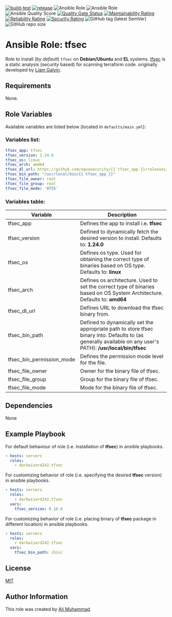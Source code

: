 [![build-test](https://github.com/darkwizard242/ansible-role-tfsec/workflows/build-and-test/badge.svg?branch=master)](https://github.com/darkwizard242/ansible-role-tfsec/actions?query=workflow%3Abuild-and-test) [![release](https://github.com/darkwizard242/ansible-role-tfsec/workflows/release/badge.svg)](https://github.com/darkwizard242/ansible-role-tfsec/actions?query=workflow%3Arelease) ![Ansible Role](https://img.shields.io/ansible/role/48533?color=dark%20green%20) ![Ansible Role](https://img.shields.io/ansible/role/d/48533?label=role%20downloads) ![Ansible Quality Score](https://img.shields.io/ansible/quality/48533?label=ansible%20quality%20score) [![Quality Gate Status](https://sonarcloud.io/api/project_badges/measure?project=ansible-role-tfsec&metric=alert_status)](https://sonarcloud.io/dashboard?id=ansible-role-tfsec) [![Maintainability Rating](https://sonarcloud.io/api/project_badges/measure?project=ansible-role-tfsec&metric=sqale_rating)](https://sonarcloud.io/dashboard?id=ansible-role-tfsec) [![Reliability Rating](https://sonarcloud.io/api/project_badges/measure?project=ansible-role-tfsec&metric=reliability_rating)](https://sonarcloud.io/dashboard?id=ansible-role-tfsec) [![Security Rating](https://sonarcloud.io/api/project_badges/measure?project=ansible-role-tfsec&metric=security_rating)](https://sonarcloud.io/dashboard?id=ansible-role-tfsec) ![GitHub tag (latest SemVer)](https://img.shields.io/github/tag/darkwizard242/ansible-role-tfsec?label=release) ![GitHub repo size](https://img.shields.io/github/repo-size/darkwizard242/ansible-role-tfsec?color=orange&style=flat-square)

# Ansible Role: tfsec

Role to install (_by default_) `tfsec` on **Debian/Ubuntu** and **EL** systems. [tfsec](https://github.com/aquasecurity/tfsec) is a static analysis (security based) for scanning terraform code. originally developed by [Liam Galvin](https://github.com/liamg).

## Requirements

None.

## Role Variables

Available variables are listed below (located in `defaults/main.yml`):

### Variables list:

```yaml
tfsec_app: tfsec
tfsec_version: 1.24.0
tfsec_os: linux
tfsec_arch: amd64
tfsec_dl_url: https://github.com/aquasecurity/{{ tfsec_app }}/releases/download/v{{ tfsec_version }}/{{ tfsec_app }}-{{ tfsec_os }}-{{ tfsec_arch }}
tfsec_bin_path: "/usr/local/bin/{{ tfsec_app }}"
tfsec_file_owner: root
tfsec_file_group: root
tfsec_file_mode: '0755'
```

### Variables table:

Variable                  | Description
------------------------- | -------------------------------------------------------------------------------------------------------------------------------------------------------------
tfsec_app                 | Defines the app to install i.e. **tfsec**
tfsec_version             | Defined to dynamically fetch the desired version to install. Defaults to: **1.24.0**
tfsec_os                  | Defines os type. Used for obtaining the correct type of binaries based on OS type. Defaults to: **linux**
tfsec_arch                | Defines os architecture. Used to set the correct type of binaries based on OS System Architecture. Defaults to: **amd64**
tfsec_dl_url              | Defines URL to download the tfsec binary from.
tfsec_bin_path            | Defined to dynamically set the appropriate path to store tfsec binary into. Defaults to (as generally available on any user's PATH): **/usr/local/bin/tfsec**
tfsec_bin_permission_mode | Defines the permission mode level for the file.
tfsec_file_owner          | Owner for the binary file of tfsec.
tfsec_file_group          | Group for the binary file of tfsec.
tfsec_file_mode           | Mode for the binary file of tfsec.

## Dependencies

None

## Example Playbook

For default behaviour of role (i.e. installation of **tfsec**) in ansible playbooks.

```yaml
- hosts: servers
  roles:
    - darkwizard242.tfsec
```

For customizing behavior of role (i.e. specifying the desired **tfsec** version) in ansible playbooks.

```yaml
- hosts: servers
  roles:
    - darkwizard242.tfsec
  vars:
    tfsec_version: 0.18.0
```

For customizing behavior of role (i.e. placing binary of **tfsec** package in different location) in ansible playbooks.

```yaml
- hosts: servers
  roles:
    - darkwizard242.tfsec
  vars:
    tfsec_bin_path: /bin/
```

## License

[MIT](https://github.com/darkwizard242/ansible-role-tfsec/blob/master/LICENSE)

## Author Information

This role was created by [Ali Muhammad](https://www.alimuhammad.dev/).

